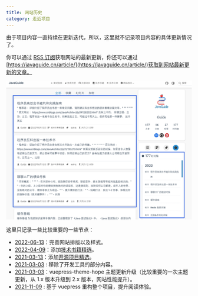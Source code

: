 ```yaml
---
title: 网站历史
category: 走近项目
---
```


由于项目内容一直持续在更新迭代，所以，这里就不记录项目内容的具体更新情况了。

你可以通过 [RSS 订阅](https://javaguide.cn/feed.json)获取网站的最新更新，你还可以通过 [https://javaguide.cn/article/](https://javaguide.cn/article/)获取到网站最新更新的文章。

![](./images/generated/javaguideimage-20220614172338606.png)

这里只记录一些比较重要的一些节点：

- [2022-06-13](https://github.com/Snailclimb/JavaGuide/commit/83efb36fb56d197f2c4b471084b884c6a4f23e37)：完善网站排版以及样式。
- [2022-04-09](https://github.com/Snailclimb/JavaGuide/commit/618477f96c4a976cfe5a3bba2f646c0d20e3137e)：添加[技术书籍精选](https://javaguide.cn/books/)。
- [2021-03-13](https://github.com/Snailclimb/JavaGuide/commit/5c45af9c7a7cff0d3bc905b09b3bc42f2ee8a88a)：添加[开源项目精选](https://javaguide.cn/open-source-project/)。
- [2021-03-03](https://github.com/Snailclimb/JavaGuide/commit/827996e7722fd51718863d4bee156a8c6c759ff5) : 移除了开发工具的部分内容。
- [2021-03-03](https://github.com/Snailclimb/JavaGuide/commit/5a5f8ccb3bfb8d6ba8ac41295f1a1e4555395260)：vuepress-theme-hope 主题更新升级（比较重要的一次主题更新，从 1.x 版本升级到 2.x 版本，网站性能提升）。
- [2021-11-09](https://github.com/Snailclimb/JavaGuide/commit/dc45389934b7763f4f9789168f71c72ef303d3c4) : 基于 vuepress 重构整个项目，提升阅读体验。